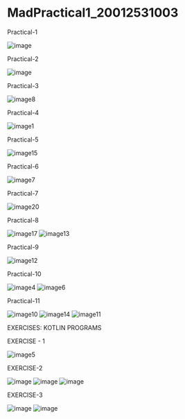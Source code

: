 # MadPractical1_20012531003
Practical-1

![image](https://user-images.githubusercontent.com/111906949/186491309-69e23633-7880-483c-8986-6d78f5e9f3d9.png)

Practical-2

![image](https://user-images.githubusercontent.com/111906949/187042551-226afd1d-a1cc-4873-a571-350367818ac0.png)

Practical-3

![image8](https://user-images.githubusercontent.com/111906949/187042588-53d9c60d-1227-4a0c-8b9f-3fd7522605d7.png)

Practical-4

![image1](https://user-images.githubusercontent.com/111906949/187042623-bb8669c7-85d2-45c3-8e57-4bb211587efe.png)

Practical-5

![image15](https://user-images.githubusercontent.com/111906949/187042656-c91b79e3-f5de-4548-9d2c-0b99971aef04.png)

Practical-6

![image7](https://user-images.githubusercontent.com/111906949/187042715-d1e42782-b9e4-4beb-b5e5-efe451c85f27.png)

Practical-7

![image20](https://user-images.githubusercontent.com/111906949/187042738-f0647d5e-ca64-453b-8b61-76801d4a98a7.png)

Practical-8

![image17](https://user-images.githubusercontent.com/111906949/187042764-affd2985-0133-4d85-944b-2ddc568abbbf.png)
![image13](https://user-images.githubusercontent.com/111906949/187042770-b740da1f-e4c4-4e36-a97c-e0b4894e6db9.png)

Practical-9

![image12](https://user-images.githubusercontent.com/111906949/187042787-2bb9ef69-a6eb-44bf-8c98-1fa7c5ed4b65.png)

Practical-10

![image4](https://user-images.githubusercontent.com/111906949/187042817-278ea6c5-c3ef-4e6b-beb1-f89574fafc04.png)
![image6](https://user-images.githubusercontent.com/111906949/187042819-c72da6bd-efa1-48ee-8f5d-5ebe8543b567.png)

Practical-11

![image10](https://user-images.githubusercontent.com/111906949/187042856-91fb0968-c918-49a2-b77f-d937fcf806fc.png)
![image14](https://user-images.githubusercontent.com/111906949/187042866-468c8de2-2a94-4d37-9c70-534bfe5562cd.png)
![image11](https://user-images.githubusercontent.com/111906949/187042881-0f775c10-2d2a-4df7-a280-a51d3c595fd8.png)


EXERCISES: KOTLIN PROGRAMS

EXERCISE - 1

![image5](https://user-images.githubusercontent.com/111906949/187042917-9796251c-2c5e-4cf5-b06f-f4ff26fad894.png)

EXERCISE-2

![image](https://user-images.githubusercontent.com/111906949/187043065-97e2af29-5485-4464-bcab-f9f2027d5bcf.png)
![image](https://user-images.githubusercontent.com/111906949/187043095-7282355c-f408-41eb-a209-852c5ea31a76.png)
![image](https://user-images.githubusercontent.com/111906949/187043124-92e62f91-7b0e-4dec-801b-ca398600dbed.png)

EXERCISE-3

![image](https://user-images.githubusercontent.com/111906949/187043214-225412e0-8f80-4b19-83aa-878f9d86512a.png)
![image](https://user-images.githubusercontent.com/111906949/187043232-1a2160cd-d653-4ed9-89fb-1082ac1eaec6.png)










